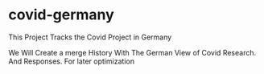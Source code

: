 # covid-germany
This Project Tracks the Covid Project in Germany


We Will Create a merge History With The German View of Covid Research. And Responses. For later optimization
